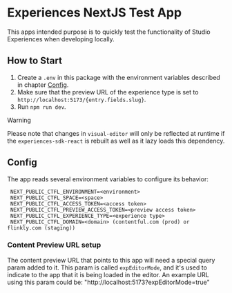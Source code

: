 # Experiences NextJS Test App

This apps intended purpose is to quickly test the functionality of Studio Experiences when developing locally.

## How to Start

1. Create a `.env` in this package with the environment variables described in chapter [Config](#config).
2. Make sure that the preview URL of the experience type is set to `http://localhost:5173/{entry.fields.slug}`.
3. Run `npm run dev`.

> [!WARNING]
> Please note that changes in `visual-editor` will only be reflected at runtime if the `experiences-sdk-react` is rebuilt as well as it lazy loads this dependency.

## Config

The app reads several environment variables to configure its behavior:

```
 NEXT_PUBLIC_CTFL_ENVIRONMENT=<environment>
 NEXT_PUBLIC_CTFL_SPACE=<space>
 NEXT_PUBLIC_CTFL_ACCESS_TOKEN=<access token>
 NEXT_PUBLIC_CTFL_PREVIEW_ACCESS_TOKEN=<preview access token>
 NEXT_PUBLIC_CTFL_EXPERIENCE_TYPE=<experience type>
 NEXT_PUBLIC_CTFL_DOMAIN=<domain> (contentful.com (prod) or flinkly.com (staging))
```

### Content Preview URL setup

The content preview URL that points to this app will need a special query param added to it. This param is called `expEditorMode`, and it's used to indicate to the app that it is being loaded in the editor. An example URL using this param could be: "http://localhost:5173?expEditorMode=true"
